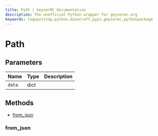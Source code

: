 ```yaml
---
title: Path | GeyserMC Documentation
description: The unofficial Python wrapper for geysermc.org
keywords: legopitstop,python,minecraft,pypi,geysermc,pythonpackage
---
```


# Path

## Parameters

| Name   | Type | Description |
| ------ | ---- | ----------- |
| `data` | dict |             |

## Methods

- [from_json](#from_json)

### from_json
